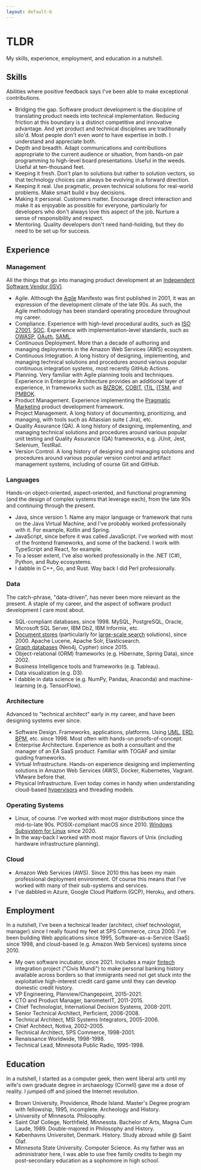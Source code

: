 ```yaml
---
layout: default-b
---
```


# TLDR

My skills, experience, employment, and education in a nutshell.

## Skills

Abilities where positive feedback says I've been able to make exceptional contributions.

- Bridging the gap. Software product development is the discipline of translating product needs into technical
  implementation. Reducing friction at this boundary is a distinct competitive and innovative advantage. And yet product
  and technical disciplines are traditionally silo'd. Most people don't even _want_ to have expertise in both. I
  understand and appreciate both.
- Depth and breadth. Adapt communications and contributions appropriate to the current audience or situation, from
  hands-on pair programming to high-level board presentations. Useful in the weeds. Useful at ten-thousand feet.
- Keeping it fresh. Don't plan to solutions but rather to solution vectors, so that technology choices can always be
  evolving in a forward direction.
- Keeping it real. Use pragmatic, proven technical solutions for real-world problems. Make smart build v buy decisions.
- Making it personal. Customers matter. Encourage direct interaction and make it as enjoyable as possible for everyone,
  particularly for developers who don't always love this aspect of the job. Nurture a sense of responsibility and
  respect.
- Mentoring. Quality developers don't need hand-holding, but they do need to be set up for success.

## Experience

### Management

All the things that go into managing product development at
an [Independent Software Vendor (ISV)](https://en.wikipedia.org/wiki/Independent_software_vendor).

- Agile. Although the [Agile](https://en.wikipedia.org/wiki/Agile_software_development) Manifesto was first published in
  2001, it was an expression of the development climate of the late 90s. As such, the Agile methodology has been
  standard operating procedure throughout my career.
- Compliance. Experience with high-level procedural audits, such as
  [ISO 27001](https://en.wikipedia.org/wiki/ISO/IEC_27001),
  [SOC](https://en.wikipedia.org/wiki/System_and_Organization_Controls). Experience with implementation-level standards,
  such as
  [OWASP](https://en.wikipedia.org/wiki/OWASP),
  [OAuth](https://en.wikipedia.org/wiki/OAuth),
  [SAML](https://en.wikipedia.org/wiki/Security_Assertion_Markup_Language).
- Continuous Deployment. More than a decade of authoring and managing deployments in the Amazon Web Services (AWS)
  ecosystem.
- Continuous Integration. A long history of designing, implementing, and managing technical solutions and procedures
  around various popular continuous integration systems, most recently GitHub Actions.
- Planning. Very familiar with Agile planning tools and techniques. Experience in Enterprise Architecture provides an
  additional layer of experience, in frameworks such as
  [BIZBOK](https://en.wikipedia.org/wiki/Business_architecture),
  [COBIT](https://en.wikipedia.org/wiki/COBIT),
  [ITIL](https://en.wikipedia.org/wiki/ITIL),
  [ITSM](https://en.wikipedia.org/wiki/IT_service_management),
  and [PMBOK](https://en.wikipedia.org/wiki/Project_Management_Body_of_Knowledge).
- Product Management. Experience implementing the [Pragmatic Marketing](https://www.pragmaticinstitute.com/) product
  development framework.
- Project Management. A long history of documenting, prioritizing, and managing, with tools such as Atlassian suite (
  Jira), etc.
- Quality Assurance (QA). A long history of designing, implementing, and managing technical solutions and procedures
  around various popular unit testing and Quality Assurance (QA) frameworks, e.g. JUnit, Jest, Selenium, TestRail.
- Version Control. A long history of designing and managing solutions and procedures around various popular version
  control and artifact management systems, including of course Git and GitHub.

### Languages

Hands-on object-oriented, aspect-oriented, and functional programming (and the design of complex systems that leverage
each), from the late 90s and continuing through the present.

- Java, since version 1. Name any major language or framework that runs on the Java Virtual Machine, and I've probably
  worked professionally with it. For example, Kotlin and Spring.
- JavaScript, since before it was called JavaScript. I've worked with most of the frontend frameworks, and some of the
  backend. I work with TypeScript and React, for example.
- To a lesser extent, I've also worked professionally in the .NET (C#), Python, and Ruby ecosystems.
- I dabble in C++, Go, and Rust. Way back I did Perl professionally.

### Data

The catch-phrase, "data-driven", has never been more relevant as the present. A staple of my career, and the aspect of
software product development I care most about.

- SQL-compliant databases, since 1998. MySQL, PostgreSQL, Oracle, Microsoft SQL Server, IBM Db2, IBM Informix, etc.
- [Document stores](https://en.wikipedia.org/wiki/Document-oriented_database) (particularly
  for [large-scale search](https://en.wikipedia.org/wiki/Enterprise_search) solutions), since 2000. Apache Lucene,
  Apache Solr, Elasticsearch.
- [Graph databases](https://en.wikipedia.org/wiki/Graph_database) (Neo4j, Cypher) since 2015.
- Object-relational (ORM) frameworks (e.g. Hibernate, Spring Data), since 2002.
- Business Intelligence tools and frameworks (e.g. Tableau).
- Data visualization (e.g. D3).
- I dabble in data science (e.g. NumPy, Pandas, Anaconda) and machine-learning (e.g. TensorFlow).

### Architecture

Advanced to "technical architect" early in my career, and have been designing systems ever since.

- Software Design. Frameworks, applications, platforms. Using
  [UML](https://en.wikipedia.org/wiki/Unified_Modeling_Language),
  [ERD](https://en.wikipedia.org/wiki/Entity%E2%80%93relationship_model),
  [BPM](https://en.wikipedia.org/wiki/Business_process_modeling), etc. since 1998. Most often with hands-on
  proofs-of-concept.
- Enterprise Architecture. Experience as both a consultant and the manager of an EA SaaS product. Familiar with TOGAF
  and similar guiding frameworks.
- Virtual Infrastructure. Hands-on experience designing and implementing solutions in Amazon Web Services (AWS), Docker,
  Kubernetes, Vagrant. VMware before that.
- Physical Infrastructure. Even today comes in handy when understanding
  cloud-based [hypervisors](https://en.wikipedia.org/wiki/Hypervisor) and threading models.

### Operating Systems

- Linux, of course. I've worked with most major distributions since the mid-to-late 90s.
POSIX-compliant macOS since 2010. 
[Windows Subsystem for Linux](https://en.wikipedia.org/wiki/Windows_Subsystem_for_Linux) since 2020.
- In the way-back I worked with most major flavors of Unix (including hardware infrastructure planning).

### Cloud

- Amazon Web Services (AWS). Since 2010 this has been my main professional deployment environment. Of course this means
  that I've worked with many of their sub-systems and services.
- I've dabbled in Azure, Google Cloud Platform (GCP), Heroku, and others.

## Employment

In a nutshell, I've been a technical leader (architect, chief technologist, manager) since I really found my feet at SPS
Commerce, circa 2000. I've been building Web applications since 1995, Software-as-a-Service (SaaS) since 1998, and
cloud-based (e.g. Amazon Web Services) systems since 2010.

- My own software incubator, since 2021. Includes a major [fintech](https://en.wikipedia.org/wiki/Financial_technology)
  integration project ("Civis Mundi") to make personal banking history available across borders so that immigrants need
  not get stuck into the exploitative high-interest credit card game until they can develop domestic credit history.
- VP Engineering, Planview/Changepoint, 2015-2021.
- CTO and Product Manager, barometerIT, 2011-2015.
- Chief Technologist, International Decision Systems, 2008-2011.
- Senior Technical Architect, Perficient, 2006-2008.
- Technical Architect, MSI Systems Integrators, 2005-2006.
- Chief Architect, Notiva, 2002–2005.
- Technical Architect, SPS Commerce, 1998-2001.
- Renaissance Worldwide, 1998-1998.
- Technical Lead, Minnesota Public Radio, 1995-1998.

## Education

In a nutshell, I started as a computer geek, then went liberal arts until my wife's own graduate degree in archaeology
(Cornell) gave me a dose of reality. I jumped off and joined the Internet revolution.

- Brown University, Providence, Rhode Island. Master's Degree program with fellowship, 1995, incomplete. Archeology and
  History.
- University of Minnesota. Philosophy.
- Saint Olaf College, Northfield, Minnesota. Bachelor of Arts, Magna Cum Laude, 1989. Double-majored in Philosophy and
  History.
- Københavns Universitet, Denmark. History. Study abroad while @ Saint Olaf.
- Minnesota State University. Computer Science. As my father was an administrator here, I was able to use free family
  credits to begin my post-secondary education as a sophomore in high school.